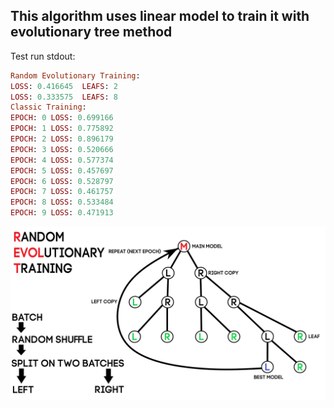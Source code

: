 ## This algorithm uses linear model to train it with evolutionary tree method

Test run stdout:

```ruby
Random Evolutionary Training:
LOSS: 0.416645  LEAFS: 2
LOSS: 0.333575  LEAFS: 8
Classic Training:
EPOCH: 0 LOSS: 0.699166
EPOCH: 1 LOSS: 0.775892
EPOCH: 2 LOSS: 0.896179
EPOCH: 3 LOSS: 0.520666
EPOCH: 4 LOSS: 0.577374
EPOCH: 5 LOSS: 0.457697
EPOCH: 6 LOSS: 0.528797
EPOCH: 7 LOSS: 0.461757
EPOCH: 8 LOSS: 0.533484
EPOCH: 9 LOSS: 0.471913
```

![img](https://github.com/AlephVenXm/Main/blob/main/TrainingAlgorithms/REvolT_On_C%2B%2B/REvolT.png)

